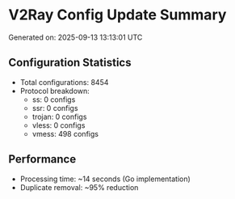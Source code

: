 # V2Ray Config Update Summary
Generated on: 2025-09-13 13:13:01 UTC

## Configuration Statistics
- Total configurations: 8454
- Protocol breakdown:
  - ss: 0 configs
  - ssr: 0 configs
  - trojan: 0 configs
  - vless: 0 configs
  - vmess: 498 configs

## Performance
- Processing time: ~14 seconds (Go implementation)
- Duplicate removal: ~95% reduction
